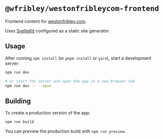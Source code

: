 # `@wfribley/westonfribleycom-frontend`

Frontend content for [westonfribley.com](https://westonfribley.com).

Uses [SvelteKit](https://kit.svelte.dev/) configured as a static site generator.

## Usage

After running `npm install` (or `pnpm install` or `yarn`), start a development server:

```bash
npm run dev

# or start the server and open the app in a new browser tab
npm run dev -- --open
```

## Building

To create a production version of the app:

```bash
npm run build
```

You can preview the production build with `npm run preview`.
